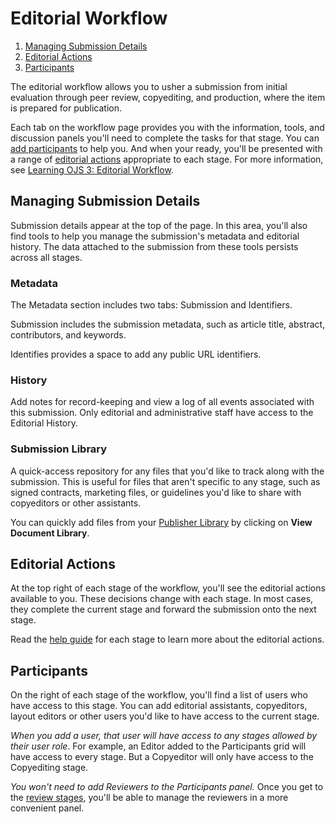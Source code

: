# Editorial Workflow

1. [Managing Submission Details](editorial-workflow#manage-submission-details)
1. [Editorial Actions](editorial-workflow#editorial-actions)
1. [Participants](editorial-workflow#participants)

The editorial workflow allows you to usher a submission from initial evaluation through peer review, copyediting, and production, where the item is prepared for publication.

Each tab on the workflow page provides you with the information, tools, and discussion panels you'll need to complete the tasks for that stage. You can [add participants](editorial-workflow#participants) to help you. And when your ready, you'll be presented with a range of [editorial actions](editorial-workflow#editorial-actions) appropriate to each stage. For more information, see [Learning OJS 3: Editorial Workflow](https://docs.pkp.sfu.ca/learning-ojs/en/editorial-workflow).

## <a name="manage-submission-details"></a>Managing Submission Details

Submission details appear at the top of the page. In this area, you'll also find tools to help you manage the submission's metadata and editorial history. The data attached to the submission from these tools persists across all stages.

### <a name="metadata"></a>Metadata

The Metadata section includes two tabs: Submission and Identifiers.

Submission includes the submission metadata, such as article title, abstract, contributors, and keywords.

Identifies provides a space to add any public URL identifiers.

### <a name="editorial-history"></a>History

Add notes for record-keeping and view a log of all events associated with this submission. Only editorial and administrative staff have access to the Editorial History.

### <a name="submission-library"></a>Submission Library

A quick-access repository for any files that you'd like to track along with the submission. This is useful for files that aren't specific to any stage, such as signed contracts, marketing files, or guidelines you'd like to share with copyeditors or other assistants.

You can quickly add files from your [Publisher Library](settings/workflow-settings#publisher) by clicking on **View Document Library**.

## <a name="editorial-actions"></a> Editorial Actions

At the top right of each stage of the workflow, you'll see the editorial actions available to you. These decisions change with each stage. In most cases, they complete the current stage and forward the submission onto the next stage.

Read the [help guide](https://docs.pkp.sfu.ca/learning-ojs/en/editorial-workflow) for each stage to learn more about the editorial actions.

## <a name="participants"></a>Participants

On the right of each stage of the workflow, you'll find a list of users who have access to this stage. You can add editorial assistants, copyeditors, layout editors or other users you'd like to have access to the current stage.

*When you add a user, that user will have access to any stages allowed by their user role*. For example, an Editor added to the Participants grid will have access to every stage. But a Copyeditor will only have access to the Copyediting stage.

*You won't need to add Reviewers to the Participants panel.* Once you get to the [review stages](editorial-workflow/review), you'll be able to manage the reviewers in a more convenient panel.
